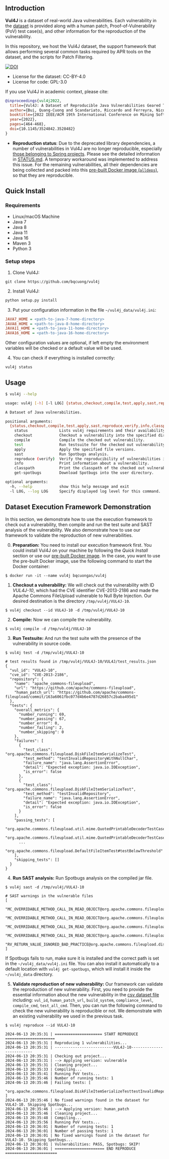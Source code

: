 ## Introduction
**Vul4J** is a dataset of real-world Java vulnerabilities. 
Each vulnerability in the [dataset](dataset/vul4j_dataset.csv) is provided along with a human patch, Proof-of-Vulnerability (PoV) test case(s), and other information for the reproduction of the vulnerability.

In this repository, we host the Vul4J dataset, the support framework that allows performing several common tasks required by APR tools on the dataset, and the scripts for Patch Filtering.

[![DOI](https://zenodo.org/badge/DOI/10.5281/zenodo.6383527.svg)](https://doi.org/10.5281/zenodo.6383527)

- License for the dataset: CC-BY-4.0
- License for code: GPL-3.0

If you use Vul4J in academic context, please cite:
```bibtex
@inproceedings{vul4j2022,
  title={Vul4J: A Dataset of Reproducible Java Vulnerabilities Geared Towards the Study of Program Repair Techniques},  
  author={Bui, Quang-Cuong and Scandariato, Riccardo and Ferreyra, Nicol{\'a}s E. D{\'\i}az},  
  booktitle={2022 IEEE/ACM 19th International Conference on Mining Software Repositories (MSR)},   
  year={2022},
  pages={464-468},
  doi={10.1145/3524842.3528482}
}
```

* **Reproduction status**: Due to the deprecated library dependencies, a number of vulnerabilities in Vul4J are no longer reproducible, especially [those belonging to Spring projects](https://spring.io/blog/2022/12/14/notice-of-permissions-changes-to-repo-spring-io-january-2023#upcoming-changes). Please see the detailed information in [STATUS.md](STATUS.md). A temporary workaround was implemented to address this issue. For the remaining vulnerabilities, all their dependencies are being collected and packed into this [pre-built Docker image (`alldeps`)](https://hub.docker.com/layers/bqcuongas/vul4j/alldeps/images/sha256-04ad7977adb1031ef3841537f82860f2f05c611bc2faf63d6c2fc7cb53a01423), so that they are reproducible.

## Quick Install
### Requirements
* Linux/macOS Machine
* Java 7
* Java 8
* Java 11
* Java 16
* Maven 3
* Python 3

### Setup steps
1. Clone Vul4J:
```shell
git clone https://github.com/bqcuong/vul4j
```

2. Install Vul4J:
```python
python setup.py install
```

3. Put your configuration information in the file `~/vul4j_data/vul4j.ini`:
```ini
JAVA7_HOME = <path-to-java-7-home-directory>
JAVA8_HOME = <path-to-java-8-home-directory>
JAVA11_HOME = <path-to-java-11-home-directory>
JAVA16_HOME = <path-to-java-16-home-directory>
```
Other configuration values are optional,
if left empty the environment variables will be checked or a default value will be used.

4. You can check if everything is installed correctly:
```shell
vul4j status
```

## Usage
```bash
$ vul4j --help

usage: vul4j [-h] [-l LOG] {status,checkout,compile,test,apply,sast,reproduce,verify,info,classpath,get-spotbugs} ...

A Dataset of Java vulnerabilities.

positional arguments:
  {status,checkout,compile,test,apply,sast,reproduce,verify,info,classpath,get-spotbugs}
    status              Lists vul4j requirements and their availability.
    checkout            Checkout a vulnerability into the specified directory.
    compile             Compile the checked out vulnerability.
    test                Run testsuite for the checked out vulnerability.
    apply               Apply the specified file versions.
    sast                Run Spotbugs analysis.
    reproduce (verify)  Verify the reproducibility of vulnerabilities in the dataset.
    info                Print information about a vulnerability.
    classpath           Print the classpath of the checked out vulnerability.
    get-spotbugs        Download Spotbugs into the user directory.

optional arguments:
  -h, --help            show this help message and exit
  -l LOG, --log LOG     Specify displayed log level for this command.
```

## Dataset Execution Framework Demonstration
In this section, we demonstrate how to use the execution framework to check out a vulnerability, then compile and run the test suite and SAST analysis of the vulnerability.
We also demonstrate how to use our framework to validate the reproduction of new vulnerabilities.

0. **Preparation:** You need to install our execution framework first. You could install Vul4J on your machine by following the *Quick Install* section or use our [pre-built Docker image](https://hub.docker.com/r/bqcuongas/vul4j).
In the case, you want to use the pre-built Docker image, use the following command to start the Docker container:
```shell
$ docker run -it --name vul4j bqcuongas/vul4j
```

1. **Checkout a vulnerability:** We will check out the vulnerability with ID *VUL4J-10*, 
which had the CVE identifier CVE-2013-2186 and made the Apache Commons FileUpload vulnerable to Null Byte Injection.
Our desired destination is the directory `/tmp/vul4j/VUL4J-10`.
```shell
$ vul4j checkout --id VUL4J-10 -d /tmp/vul4j/VUL4J-10
```

2. **Compile:** Now we can compile the vulnerability.
```shell
$ vul4j compile -d /tmp/vul4j/VUL4J-10
```

3. **Run Testsuite:** And run the test suite with the presence of the vulnerability in source code.
```shell
$ vul4j test -d /tmp/vul4j/VUL4J-10

# test results found in /tmp/vul4j/VUL4J-10/VUL4J/test_results.json
{
  "vul_id": "VUL4J-10",
  "cve_id": "CVE-2013-2186",
  "repository": {
    "name": "apache_commons-fileupload",
    "url": "https://github.com/apache/commons-fileupload",
    "human_patch_url": "https://github.com/apache/commons-fileupload/commit/163a6061fbc077d4b6e4787d26857c2baba495d1"
  },
  "tests": {
    "overall_metrics": {
      "number_running": 69,
      "number_passing": 67,
      "number_error": 0,
      "number_failing": 2,
      "number_skipping": 0
    },
    "failures": [
      {
        "test_class": "org.apache.commons.fileupload.DiskFileItemSerializeTest",
        "test_method": "testInvalidRepositoryWithNullChar",
        "failure_name": "java.lang.AssertionError",
        "detail": "Expected exception: java.io.IOException",
        "is_error": false
      },
      {
        "test_class": "org.apache.commons.fileupload.DiskFileItemSerializeTest",
        "test_method": "testInvalidRepository",
        "failure_name": "java.lang.AssertionError",
        "detail": "Expected exception: java.io.IOException",
        "is_error": false
      }
    ],
    "passing_tests": [
      "org.apache.commons.fileupload.util.mime.QuotedPrintableDecoderTestCase#invalidQuotedPrintableEncoding",
      "org.apache.commons.fileupload.util.mime.QuotedPrintableDecoderTestCase#unsafeDecodeLowerCase",
      ... 
      "org.apache.commons.fileupload.DefaultFileItemTest#testBelowThreshold"
    ],
    "skipping_tests": []
  }
}
```

4. **Run SAST analysis:** Run Spotbugs analysis on the compiled jar file.
```shell
$ vul4j sast -d /tmp/vul4j/VUL4J-10

# SAST warnings in the vulnerable files
[
  "MC_OVERRIDABLE_METHOD_CALL_IN_READ_OBJECT@org.apache.commons.fileupload.disk.DiskFileItem#readObject",
  "MC_OVERRIDABLE_METHOD_CALL_IN_READ_OBJECT@org.apache.commons.fileupload.disk.DiskFileItem#readObject",
  "MC_OVERRIDABLE_METHOD_CALL_IN_READ_OBJECT@org.apache.commons.fileupload.disk.DiskFileItem#readObject",
  "MC_OVERRIDABLE_METHOD_CALL_IN_READ_OBJECT@org.apache.commons.fileupload.disk.DiskFileItem#readObject",
  "RV_RETURN_VALUE_IGNORED_BAD_PRACTICE@org.apache.commons.fileupload.disk.DiskFileItem#readObject"
]
```
If Spotbugs fails to run, make sure it is installed and the correct path is set in the `~/vul4j_data/vul4j.ini` file.
You can also install it automatically to a default location with `vul4j get-spotbugs`, which will install it inside the `~/vul4j_data` directory.

5. **Validate reproduction of new vulnerability:** Our framework can validate the reproduction of new vulnerability.
First, you need to provide the essential information about the new vulnerability in the [csv dataset file](dataset/vul4j_dataset.csv) including: `vul_id`, `human_patch_url`, `build_system`, `compliance_level`, `compile_cmd`, `test_all_cmd`.
Then, you can run the following command to check the new vulnerability is reproducible or not. We demonstrate with an existing vulnerability we used in the previous task. 
```shell
$ vul4j reproduce --id VUL4J-10

2024-06-13 20:35:31 | ===================== START REPRODUCE ======================
2024-06-13 20:35:31 | Reproducing 1 vulnerabilities...
2024-06-13 20:35:31 | --------------------------VUL4J-10--------------------------
2024-06-13 20:35:31 | Checking out project...
2024-06-13 20:35:31 | --> Applying version: vulnerable
2024-06-13 20:35:31 | Cleaning project...
2024-06-13 20:35:33 | Compiling...
2024-06-13 20:35:41 | Running PoV tests...
2024-06-13 20:35:46 | Number of running tests: 1
2024-06-13 20:35:46 | Failing tests: [
  "org.apache.commons.fileupload.DiskFileItemSerializeTesttestInvalidRepositoryWithNullChar"
]
2024-06-13 20:35:46 | No fixed warnings found in the dataset for VUL4J-10. Skipping Spotbugs...
2024-06-13 20:35:46 | --> Applying version: human_patch
2024-06-13 20:35:46 | Cleaning project...
2024-06-13 20:35:48 | Compiling...
2024-06-13 20:35:56 | Running PoV tests...
2024-06-13 20:36:01 | Number of running tests: 1
2024-06-13 20:36:01 | Number of passing tests: 1
2024-06-13 20:36:01 | No fixed warnings found in the dataset for VUL4J-10. Skipping Spotbugs...
2024-06-13 20:36:01 | Vulnerabilities: PASS, Spotbugs: SKIP!
2024-06-13 20:36:01 | ====================== END REPRODUCE =======================
```
